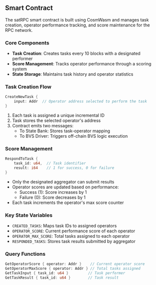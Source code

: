 ## Smart Contract

The satRPC smart contract is built using CosmWasm and manages task creation, operator performance tracking, and score maintenance for the RPC network.

### Core Components

- **Task Creation**: Creates tasks every 10 blocks with a designated performer
- **Score Management**: Tracks operator performance through a scoring system
- **State Storage**: Maintains task history and operator statistics

### Task Creation Flow

```rust
CreateNewTask {
    input: Addr  // Operator address selected to perform the task
}
```

1. Each task is assigned a unique incremental ID
2. Task stores the selected operator's address
3. Contract emits two messages:
   - To State Bank: Stores task-operator mapping
   - To BVS Driver: Triggers off-chain BVS logic execution

### Score Management

```rust
RespondToTask {
    task_id: u64,  // Task identifier
    result: i64    // 1 for success, 0 for failure
}
```

- Only the designated aggregator can submit results
- Operator scores are updated based on performance:
  - Success (1): Score increases by 1
  - Failure (0): Score decreases by 1
- Each task increments the operator's max score counter

### Key State Variables

- `CREATED_TASKS`: Maps task IDs to assigned operators
- `OPERATOR_SCORE`: Current performance score of each operator
- `OPERATOR_MAX_SCORE`: Total tasks assigned to each operator
- `RESPONDED_TASKS`: Stores task results submitted by aggregator

### Query Functions

```rust
GetOperatorScore { operator: Addr }    // Current operator score
GetOperatorMaxScore { operator: Addr } // Total tasks assigned
GetTaskInput { task_id: u64 }         // Task performer
GetTaskResult { task_id: u64 }        // Task result
```

